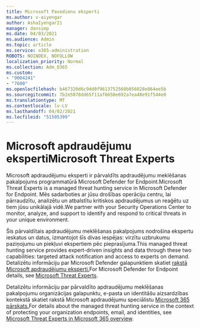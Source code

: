 ```yaml
---
title: Microsoft Pavedienu eksperti
ms.author: v-aiyengar
author: AshaIyengar21
manager: dansimp
ms.date: 04/03/2021
ms.audience: Admin
ms.topic: article
ms.service: o365-administration
ROBOTS: NOINDEX, NOFOLLOW
localization_priority: Normal
ms.collection: Adm_O365
ms.custom:
- "9004241"
- "7600"
ms.openlocfilehash: b467320d6c9dd0f9613752560b056028e864ee5b
ms.sourcegitcommit: 7b2e5078dd65f11af6650e692a7ea48e91f544e0
ms.translationtype: MT
ms.contentlocale: lv-LV
ms.lasthandoff: 04/02/2021
ms.locfileid: "51505399"
---
```

# <a name="microsoft-threat-experts"></a><span data-ttu-id="e96ef-102">Microsoft apdraudējumu eksperti</span><span class="sxs-lookup"><span data-stu-id="e96ef-102">Microsoft Threat Experts</span></span>

<span data-ttu-id="e96ef-103">Microsoft apdraudējumu eksperti ir pārvaldīts apdraudējumu meklēšanas pakalpojums programmatūrā Microsoft Defender for Endpoint.</span><span class="sxs-lookup"><span data-stu-id="e96ef-103">Microsoft Threat Experts is a managed threat hunting service in Microsoft Defender for Endpoint.</span></span>  <span data-ttu-id="e96ef-104">Mēs sadarboties ar jūsu drošības operāciju centru, lai pārraudzītu, analizētu un atbalstītu kritiskos apdraudējumus un reaģētu uz tiem jūsu unikālajā vidē.</span><span class="sxs-lookup"><span data-stu-id="e96ef-104">We partner with your Security Operations Center to monitor, analyze, and support to identify and respond to critical threats in your unique environment.</span></span>

<span data-ttu-id="e96ef-105">Šis pārvaldītais apdraudējumu meklēšanas pakalpojums nodrošina ekspertu ieskatus un datus, izmantojot šīs divas iespējas: virzītu uzbrukumu paziņojumu un piekļuvi ekspertiem pēc pieprasījuma.</span><span class="sxs-lookup"><span data-stu-id="e96ef-105">This managed threat hunting service provides expert-driven insights and data through these two capabilities: targeted attack notification and access to experts on demand.</span></span> <span data-ttu-id="e96ef-106">Detalizētu informāciju par Microsoft Defender galapunktiem skatiet [rakstā Microsoft apdraudējumu eksperti.]( https://docs.microsoft.com/microsoft-365/security/defender-endpoint/microsoft-threat-experts)</span><span class="sxs-lookup"><span data-stu-id="e96ef-106">For Microsoft Defender for Endpoint details, see [Microsoft Threat Experts]( https://docs.microsoft.com/microsoft-365/security/defender-endpoint/microsoft-threat-experts).</span></span>

<span data-ttu-id="e96ef-107">Detalizētu informāciju par pārvaldīto apdraudējumu meklēšanas pakalpojumu organizācijas galapunktu, e-pasta un identitāšu aizsardzības kontekstā skatiet rakstā Microsoft apdraudējumu speciālistu [Microsoft 365 pārskats.](https://docs.microsoft.com/microsoft-365/security/mtp/microsoft-threat-experts?view=o365-worldwide)</span><span class="sxs-lookup"><span data-stu-id="e96ef-107">For details about the managed threat hunting service in the context of protecting your organization endpoints, email, and identities, see [Microsoft Threat Experts in Microsoft 365 overview](https://docs.microsoft.com/microsoft-365/security/mtp/microsoft-threat-experts?view=o365-worldwide).</span></span>